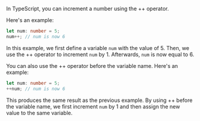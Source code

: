 In TypeScript, you can increment a number using the ++ operator.

Here's an example:

```typescript
let num: number = 5;
num++; // num is now 6
```

In this example, we first define a variable `num` with the value of 5. Then, we use the ++ operator to increment `num` by 1. Afterwards, `num` is now equal to 6.

You can also use the ++ operator before the variable name. Here's an example:

```typescript
let num: number = 5;
++num; // num is now 6
```

This produces the same result as the previous example. By using ++ before the variable name, we first increment `num` by 1 and then assign the new value to the same variable.